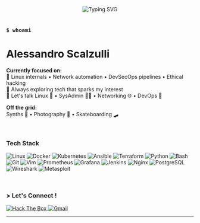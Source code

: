 

<div align="center">
  <img src="https://readme-typing-svg.herokuapp.com?font=Fira+Code&pause=1000&color=00FF41&center=true&vCenter=true&width=435&lines=Hi+there+%F0%9F%91%8B+I'm+kybersyn;Welcome+to+my+digital+realm;Building+%7C+Breaking+%7C+Securing" alt="Typing SVG" />
</div>

<br>

### `$ whoami`

# Alessandro Scalzulli

**Currently focused on:**  
🔭 Linux internals • Network automation • DevSecOps pipelines • Ethical hacking  
🌱 Always exploring tech that sparks my interest  
💬 Let's talk Linux 🐧 • SysAdmin 👨‍💻 • Networking 🌐 • DevOps 🚀

**Off the grid:**  
Synths 🎹 • Photography 📸 • Skateboarding 🛹

<br>

### Tech Stack

<p align="left">
<img src="https://img.shields.io/badge/Linux-FCC624?style=for-the-badge&logo=linux&logoColor=black" alt="Linux"/>
<img src="https://img.shields.io/badge/Docker-2496ED?style=for-the-badge&logo=docker&logoColor=white" alt="Docker"/>
<img src="https://img.shields.io/badge/Kubernetes-326CE5?style=for-the-badge&logo=kubernetes&logoColor=white" alt="Kubernetes"/>
<img src="https://img.shields.io/badge/Ansible-EE0000?style=for-the-badge&logo=ansible&logoColor=white" alt="Ansible"/>
<img src="https://img.shields.io/badge/Terraform-7B42BC?style=for-the-badge&logo=terraform&logoColor=white" alt="Terraform"/>
<img src="https://img.shields.io/badge/Python-3776AB?style=for-the-badge&logo=python&logoColor=white" alt="Python"/>
<img src="https://img.shields.io/badge/Bash-4EAA25?style=for-the-badge&logo=GNU%20Bash&logoColor=white" alt="Bash"/>
<img src="https://img.shields.io/badge/Git-F05032?style=for-the-badge&logo=git&logoColor=white" alt="Git"/>
<img src="https://img.shields.io/badge/Vim-019733?style=for-the-badge&logo=vim&logoColor=white" alt="Vim"/>
<img src="https://img.shields.io/badge/Prometheus-E6522C?style=for-the-badge&logo=prometheus&logoColor=white" alt="Prometheus"/>
<img src="https://img.shields.io/badge/Grafana-F46800?style=for-the-badge&logo=grafana&logoColor=white" alt="Grafana"/>
<img src="https://img.shields.io/badge/Jenkins-D24939?style=for-the-badge&logo=jenkins&logoColor=white" alt="Jenkins"/>
<img src="https://img.shields.io/badge/Nginx-009639?style=for-the-badge&logo=nginx&logoColor=white" alt="Nginx"/>
<img src="https://img.shields.io/badge/PostgreSQL-316192?style=for-the-badge&logo=postgresql&logoColor=white" alt="PostgreSQL"/>
<img src="https://img.shields.io/badge/Wireshark-1679A7?style=for-the-badge&logo=wireshark&logoColor=white" alt="Wireshark"/>
<img src="https://img.shields.io/badge/Metasploit-2596CD?style=for-the-badge&logo=metasploit&logoColor=white" alt="Metasploit"/>
</p>

<br>

### > Let's Connect !

<a href="https://app.hackthebox.com/profile/2276914" target="_blank">
  <img src="https://img.shields.io/badge/Hack_The_Box-00D26A?style=for-the-badge&logo=hackthebox&logoColor=white" alt="Hack The Box"/>
</a>
<a href="mailto:alessandro.scalzulli@gmail.com">
  <img src="https://img.shields.io/badge/Gmail-D14836?style=for-the-badge&logo=gmail&logoColor=white" alt="Gmail"/>
</a>

<br>

---

<div align="center">

</div>
